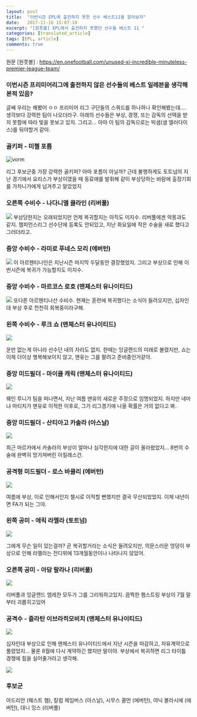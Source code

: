 ```yaml
---
layout: post
title:  "이번시즌 EPL에 출전하지 못한 선수 베스트11을 알아보자"
date:   2017-11-16 15:07:19
excerpt: "[원풋볼] EPL에서 출전하지 못했던 선수들 베스트 11 "
categories: [translated_article]
tags: [EPL, article]
comments: true
---
```

원문 [원풋볼] :  https://en.onefootball.com/unused-xi-incredible-minuteless-premier-league-team/

### 이번시즌 프리미어리그에 출전하지 않은 선수들의 베스트 일레븐을 생각해본적 있음?

글쎄 우리는 해봤어 ㅇㅇ 프리미어 리그 구단들의 스쿼드를 하나하나 확인해봤는데.... 생각보다 강력한 팀이 나오더라구. 아래의 선수들은 부상, 경쟁, 또는 감독의 선택을 받지 못함에 따라 빛을 못보고 있지. 그리고... 아마 이 팀의 감독으로는 빅샘(샘 앨러다이스)를 둬야할거 같아.

### 골키퍼 - 미첼 포름

![vorm](http://image.fmkorea.com/files/attach/new/20171116/340354/710748072/838480153/ea9781f2a4ba3164707eb7136ed5cd35.png)

리그 후보군중 가장 강력한 골키퍼? 아마 포름이 아닐까? 근데 불행하게도 토트넘의 지난 경기에서 요리스가 부상이였을 때 동료애를 발휘해 같이 부상당하는 바람에 출장기회를 가차니가에게 넘겨주고 말았었지

### 오른쪽 수비수 - 나다니엘 클라인 (리버풀)
![](http://www.fmkorea.com/files/attach/new/20171116/340354/710748072/838480153/60f2be317c2003ce53fd1dad0cc2d8dd.png)
부상당한지는 오래되었지만 언제 복귀할지는 아직도 미지수. 리버풀에겐 악몽과도 같지. 챔피언스리그 선수단에 등록도 안되있고, 지난 화요일에 작은 수술을 새로 했다고 그러더라고.

### 중앙 수비수 - 라미로 푸네스 모리 (에버턴)
![](http://www.fmkorea.com/files/attach/new/20171116/340354/710748072/838480153/2b748881f238b3f034452ae3b71fc7e1.png)
이 아르헨티나인은 지난시즌 마지막 두달동안 결장했었지. 그리고 부상으로 인해 이번시즌에 복귀가 가능할지도 미지수.

### 중앙 수비수 - 마르코스 로호 (맨체스터 유나이티드)
![](http://www.fmkorea.com/files/attach/new/20171116/340354/710748072/838480153/bc01efa738bfb2588891a7e8f583efeb.png)
또다른 아르헨티나산 수비수. 현재는 훈련에 복귀했다는 소식이 들려오지만, 십자인대 부상 후로 천천히 회복중이라구해.

### 왼쪽 수비수 - 루크 쇼 (맨체스터 유나이티드)
![](http://www.fmkorea.com/files/attach/new/20171116/340354/710748072/838480153/6a484ec2829dcf12c543b9361de28e85.png)

운만 없는게 아니라 선수단 내의 자리도 없지. 한때는 잉글랜드의 미래로 불렸지만, 쇼는 이제 더이상 행복해보이지 않고, 맨유는 그를 팔려고 준비중인거같아.

### 중앙 미드필더 - 마이클 캐릭 (맨체스터 유나이티드)
![](http://www.fmkorea.com/files/attach/new/20171116/340354/710748072/838480153/67b4b804fac315c50a23283353174188.png)

웨인 루니가 팀을 떠나면서, 지난 여름 맨유의 새로운 주장으로 임명되었지. 하지만 네마냐 마티치가 맨유로 이적한 이후로, 그가 리그경기에 나올 확률은 거의 없다고 봐.

### 중앙 미드필더 - 산티아고 카솔라 (아스날)
![](http://www.fmkorea.com/files/attach/new/20171116/340354/710748072/838480153/99b983892094b5c6d2fc3736e15da7d1_1.png)

최근 마르카에서 카솔라의 부상이 얼마나 심각한지에 대한 글이 올라왔었지... 8번의 수술에 완벽히 망가져버린 아킬레스건.

### 공격형 미드필더 - 로스 바클리 (에버턴)
![](http://www.fmkorea.com/files/attach/new/20171116/340354/710748072/838480153/1afd77b3d2b22ddca6fd1de4e6088ac2.png)

여름에 부상, 이로 인해서인지 첼시로 이적할 뻔했지만 결국 무산되었었지. 이제 내년이면 FA가 되는 그야.

### 왼쪽 공미 - 에릭 라멜라 (토트넘)
![](http://www.fmkorea.com/files/attach/new/20171116/340354/710748072/838480153/ab648c561aa3b912234486b971f3326c.png)

그에게 무슨 일이 있는걸까? 곧 복귀할거라는 소식은 들려오지만, 의문스러운 엉덩이 부상으로 인해 라멜라는 잔디위에 13개월동안이나 나타나지 않았어.

### 오른쪽 공미 - 아담 랄라나 (리버풀)
![](http://www.fmkorea.com/files/attach/new/20171116/340354/710748072/838480153/40c4765eec8771900d7bc04740b6b93a.png)

리버풀과 잉글랜드 엠레찬 모두가 그를 그리워하고있지. 끔찍한 햄스트링 부상이 7월 말부터 괴롭히고있어

### 공격수 - 즐라탄 이브라히모비치 (맨체스터 유나이티드)

![](http://www.fmkorea.com/files/attach/new/20171116/340354/710748072/838480153/956d5ea097f0d997e1b08cc51314dd67.png)

십자인대 부상으로 인해 맨체스터 유나이티드에서 지난 시즌을 마감하고, 자유계약으로 풀렸었지... 물론 8월에 다시 계약하긴 했지만 말이야. 부상에서 복귀하면 리그 타이틀 경쟁에 힘을 실어줄거라고 생각해.

![](http://www.fmkorea.com/files/attach/new/20171116/340354/710748072/838480153/99b983892094b5c6d2fc3736e15da7d1.png)

### 후보군
아드리안 (웨스트 햄), 칼럼 체임버스 (아스날), 시무스 콜먼 (에버턴), 야닉 볼라시에 (에버턴), 대니 잉스 (리버풀)
